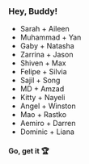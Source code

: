 ### Hey, Buddy!


* Sarah + Aileen
* Muhammad + Yan
* Gaby + Natasha
* Zarrina + Jason 
* Shiven + Max
* Felipe + Silvia
* Sajil + Song
* MD + Amzad
* Kitty + Nayeli
* Angel + Winston
* Mao + Rastko
* Aemiro + Darren
* Dominic + Liana



#### Go, get it 🏆

